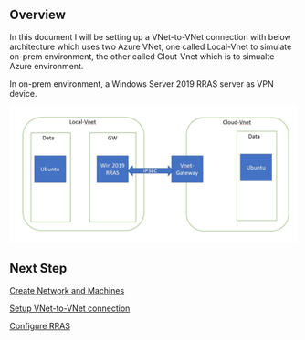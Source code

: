 ## Overview

In this document I will be setting up a VNet-to-VNet connection with below architecture which uses two Azure VNet, one called Local-Vnet to simulate on-prem environment, the other called Clout-Vnet which is to simualte Azure environment.

In on-prem environment, a Windows Server 2019 RRAS server as VPN device.

![Architecture](media/arch.jpg)

## Next Step

[Create Network and Machines](create_vnet.md)

[Setup VNet-to-VNet connection](setup_vnet_connection.md)

[Configure RRAS](configure_RRAS.md)